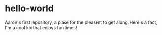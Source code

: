 # hello-world
Aaron's first repository, a place for the pleasent to get along.  Here's a fact, I'm a cool kid that enjoys fun times!
